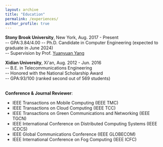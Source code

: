 ```yaml
---
layout: archive
title: "Education"
permalink: /experiences/
author_profile: true
---
```


**Stony Brook University**, New York, Aug. 2017 - Present \
-- GPA:3.84/4.00
-- Ph.D. Candidate in Computer Engineering (expected to graduate in June 2024)\
-- Supervision by Prof. [Yuanyuan Yang](https://www.ece.stonybrook.edu/~yang/)


**Xidian University**, Xi'an, Aug. 2012 - Jun. 2016 \
-- B.E. in Telecommunications Engineering\
-- Honored with the National Scholarship Award\
-- GPA:93/100 (ranked second out of 569 students)\
<br />

**Conference & Journal Reviewer**: 
* IEEE Transactions on Mobile Computing (IEEE TMC)
* IEEE Transactions on Cloud Computing (IEEE TCC)
* IEEE Transactions on Green Communications and Networking (IEEE TGCN)
* IEEE International Conference on Distributed Computing Systems (IEEE ICDCS)
* IEEE Global Communications Conference (IEEE GLOBECOM)
* IEEE International Conference on Fog Computing (IEEE ICFC)




